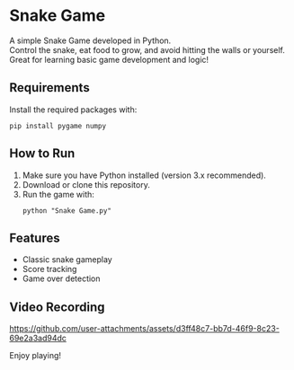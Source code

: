 # Snake Game

A simple Snake Game developed in Python.  
Control the snake, eat food to grow, and avoid hitting the walls or yourself.  
Great for learning basic game development and logic!

## Requirements

Install the required packages with:
```
pip install pygame numpy
```

## How to Run

1. Make sure you have Python installed (version 3.x recommended).
2. Download or clone this repository.
3. Run the game with:
   ```
   python "Snake Game.py"
   ```

## Features

- Classic snake gameplay
- Score tracking
- Game over detection

## Video Recording
https://github.com/user-attachments/assets/d3ff48c7-bb7d-46f9-8c23-69e2a3ad94dc


Enjoy playing!
